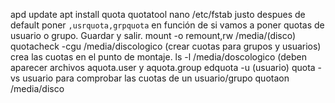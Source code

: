 apd update
apt install quota quotatool
nano /etc/fstab
justo despues de default poner `,usrquota,grpquota` en función de si vamos a poner quotas de usuario o grupo. Guardar y salir.
mount -o remount,rw /media/(disco)
quotacheck -cgu  /media/discologico (crear cuotas para grupos y usuarios) crea las cuotas en el punto de montaje.
ls -l /media/doscologico (deben aparecer archivos aquota.user y aquota.group
edquota -u (usuario)
quota -vs usuario para comprobar las cuotas de un usuario/grupo
quotaon /media/disco

